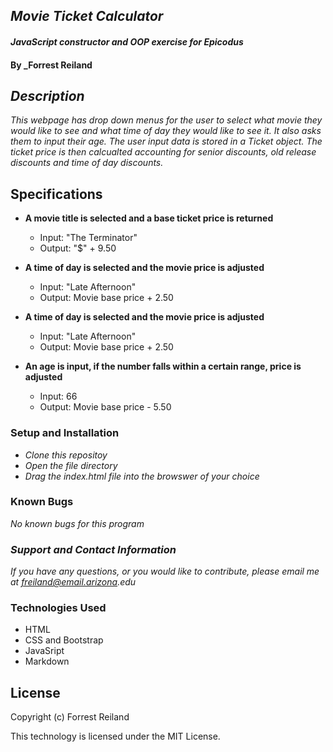 ## _Movie Ticket Calculator_

#### _JavaScript constructor and OOP exercise for Epicodus_

#### By _Forrest Reiland

## _Description_

_This webpage has drop down menus for the user to select what movie they would like to see and what time of day they would like to see it. It also asks them to input their age. The user input data is stored in a Ticket object. The ticket price is then calcualted accounting for senior discounts, old release discounts and time of day discounts._

## Specifications

* **A movie title is selected and a base ticket price is returned**
  * Input: "The Terminator"
  * Output:  "$" + 9.50

* **A time of day is selected and the movie price is adjusted**
  * Input: "Late Afternoon"
  * Output:  Movie base price + 2.50

* **A time of day is selected and the movie price is adjusted**
  * Input: "Late Afternoon"
  * Output:  Movie base price + 2.50

* **An age is input, if the number falls within a certain range, price is adjusted**
  * Input: 66
  * Output:  Movie base price - 5.50



### Setup and Installation 

* _Clone this repositoy_
* _Open the file directory_
* _Drag the index.html file into the browswer of your choice_

### Known Bugs

_No known bugs for this program_

### _Support and Contact Information_

_If you have any questions, or you would like to contribute, please email me at freiland@email.arizona.edu_

### Technologies Used

* HTML
* CSS and Bootstrap 
* JavaSript
* Markdown 

## License 

Copyright (c) Forrest Reiland

This technology is licensed under the MIT License. 

